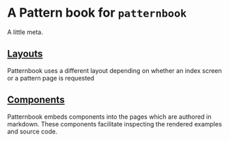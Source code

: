 A Pattern book for `patternbook`
====

A little meta.

[Layouts](/layouts/)
----

Patternbook uses a different layout
depending on whether an index screen or a pattern page is
requested

[Components](/components/)
----

Patternbook embeds components
into the pages which are authored in markdown.  These
components facilitate inspecting the rendered examples
and source code.
